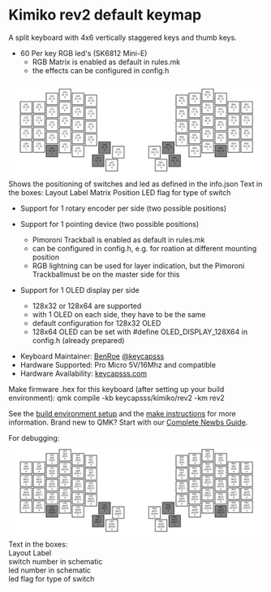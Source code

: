 # Kimiko rev2 default keymap

A split keyboard with 4x6 vertically staggered keys and thumb keys.

- 60 Per key RGB led's (SK6812 Mini-E)
	- RGB Matrix is enabled as default in rules.mk
	- the effects can be configured in config.h 
<img src="https://github.com/Ex3c4Def/dev_images/blob/main/kimiko_rev2_layout_position_matrix.png" width="800" />
	Shows the positioning of switches and led as defined in the info.json
	Text in the boxes:  
		Layout Label  
		Matrix Position  
		LED flag for type of switch  
  	
- Support for 1 rotary encoder per side (two possible positions)  
  
- Support for 1 pointing device (two possible positions)  
	- Pimoroni Trackball is enabled as default in rules.mk  
	- can be configured in config.h, e.g. for roation at different mounting position  
	- RGB lightning can be used for layer indication, but the Pimoroni Trackballmust be on the master side for this  
  	
- Support for 1 OLED display per side  
	- 128x32 or 128x64 are supported  
	- with 1 OLED on each side, they have to be the same  
	- default configuration for 128x32 OLED  
	- 128x64 OLED can be set with #define OLED_DISPLAY_128X64 in config.h (already prepared)  
   
* Keyboard Maintainer: [BenRoe](https://github.com/BenRoe/) [@keycapsss](https://twitter.com/keycapsss)
* Hardware Supported: Pro Micro 5V/16Mhz and compatible
* Hardware Availability: [keycapsss.com](https://keycapsss.com)

Make firmware .hex for this keyboard (after setting up your build environment):
	qmk compile -kb keycapsss/kimiko/rev2 -km rev2

See the [build environment setup](https://docs.qmk.fm/#/getting_started_build_tools) and the [make instructions](https://docs.qmk.fm/#/getting_started_make_guide) for more information. Brand new to QMK? Start with our [Complete Newbs Guide](https://docs.qmk.fm/#/newbs).

For debugging:
<img src="https://github.com/Ex3c4Def/dev_images/blob/main/kimiko_rev2_layout_position_schematic.png" width="800" />
	Text in the boxes:  
		Layout Label  
		switch number in schematic  
		led number in schematic  
		led flag for type of switch

